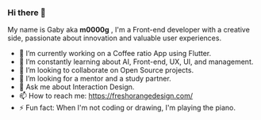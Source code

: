 ### Hi there 👋

My name is Gaby aka **m0000g** , I'm a Front-end developer with a creative side, passionate about innovation and valuable user experiences. 

- 🔭 I’m currently working on a Coffee ratio App using Flutter.
- 🌱 I’m constantly learning about AI, Front-end, UX, UI, and management.
- 👯 I’m looking to collaborate on Open Source projects.
- 🤔 I’m looking for a mentor and a study partner.
- 💬 Ask me about Interaction Design.
- 📫 How to reach me: <https://freshorangedesign.com/>
- ⚡ Fun fact: When I'm not coding or drawing, I'm playing the piano.
